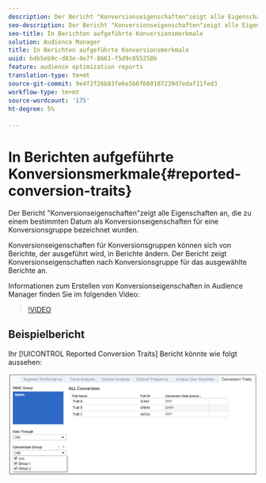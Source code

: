 ```yaml
---
description: Der Bericht "Konversionseigenschaften"zeigt alle Eigenschaften an, die zu einem bestimmten Datum als Konversionseigenschaften für eine Konversionsgruppe bezeichnet wurden. Konversionseigenschaften für Konversionsgruppen können sich von Berichte, der ausgeführt wird, in Berichte ändern. Der Bericht zeigt Konversionseigenschaften nach Konversionsgruppe für das ausgewählte Berichte an.
seo-description: Der Bericht "Konversionseigenschaften"zeigt alle Eigenschaften an, die zu einem bestimmten Datum als Konversionseigenschaften für eine Konversionsgruppe bezeichnet wurden. Konversionseigenschaften für Konversionsgruppen können sich von Berichte, der ausgeführt wird, in Berichte ändern. Der Bericht zeigt Konversionseigenschaften nach Konversionsgruppe für das ausgewählte Berichte an.
seo-title: In Berichten aufgeführte Konversionsmerkmale
solution: Audience Manager
title: In Berichten aufgeführte Konversionsmerkmale
uuid: b4b5eb9c-d83e-4e7f-8661-f5d9c855258b
feature: audience optimization reports
translation-type: tm+mt
source-git-commit: 9e4f2f26b83fe6e5b6f669107239d7edaf11fed3
workflow-type: tm+mt
source-wordcount: '175'
ht-degree: 5%

---
```



# In Berichten aufgeführte Konversionsmerkmale{#reported-conversion-traits}

Der Bericht &quot;Konversionseigenschaften&quot;zeigt alle Eigenschaften an, die zu einem bestimmten Datum als Konversionseigenschaften für eine Konversionsgruppe bezeichnet wurden.

Konversionseigenschaften für Konversionsgruppen können sich von Berichte, der ausgeführt wird, in Berichte ändern. Der Bericht zeigt Konversionseigenschaften nach Konversionsgruppe für das ausgewählte Berichte an.

Informationen zum Erstellen von Konversionseigenschaften in Audience Manager finden Sie im folgenden Video:

>[!VIDEO](https://video.tv.adobe.com/v/23431/)

## Beispielbericht

Ihr [!UICONTROL Reported Conversion Traits] Bericht könnte wie folgt aussehen:

![](assets/reported-conversion-traits.png)
